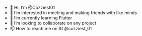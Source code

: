 - 👋 Hi, I’m @Cozziest01
- 👀 I’m interested in meeting and making friends with like minds 
- 🌱 I’m currently learning Flutter
- 💞️ I’m looking to collaborate on any project 
- 📫 How to reach me on IG @cozziest_01


<!---
Cozziest01/Cozziest01 is a ✨ special ✨ repository because its `README.md` (this file) appears on your GitHub profile.
You can click the Preview link to take a look at your changes.
--->
